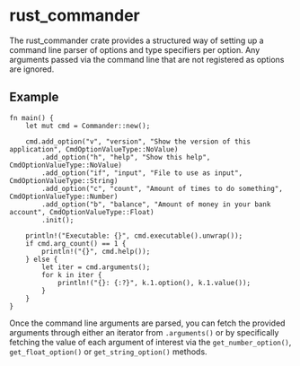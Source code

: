 # rust_commander
The rust_commander crate provides a structured way of setting up a command line parser of options
and type specifiers per option. Any arguments passed via the command line that are not registered
as options are ignored.

## Example
    
```
fn main() {
    let mut cmd = Commander::new();

    cmd.add_option("v", "version", "Show the version of this application", CmdOptionValueType::NoValue)
        .add_option("h", "help", "Show this help", CmdOptionValueType::NoValue)
        .add_option("if", "input", "File to use as input", CmdOptionValueType::String)
        .add_option("c", "count", "Amount of times to do something", CmdOptionValueType::Number)
        .add_option("b", "balance", "Amount of money in your bank account", CmdOptionValueType::Float)
        .init();

    println!("Executable: {}", cmd.executable().unwrap());
    if cmd.arg_count() == 1 {
        println!("{}", cmd.help());
    } else {
        let iter = cmd.arguments();
        for k in iter {
            println!("{}: {:?}", k.1.option(), k.1.value());
        }
    }
}
```

Once the command line arguments are parsed, you can fetch the provided arguments through either an iterator
from `.arguments()` or by specifically fetching the value of each argument of interest via the `get_number_option()`,
`get_float_option()` or `get_string_option()` methods.